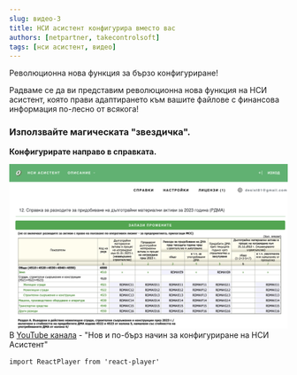 ```yaml
---
slug: видео-3
title: НСИ асистент конфигурира вместо вас
authors: [netpartner, takecontrolsoft]
tags: [нси асистент, видео]
---
```


Революционна нова функция за бързо конфигуриране!

Радваме се да ви представим революционна нова функция на НСИ асистент, която прави адаптирането към вашите файлове с финансова информация по-лесно от всякога!

 
### Използвайте магическата "звездичка". 
**Конфигурирате направо в справката.**

![alt text](image.png)
В [YouTube канала](https://www.youtube.com/@nsiassistant) - "Нов и по-бърз начин за конфигуриране на НСИ Асистент"

```mdx-code-block
import ReactPlayer from 'react-player'

```
<ReactPlayer playing controls url='https://www.youtube.com/watch?v=GDoq7elsFEA' />

